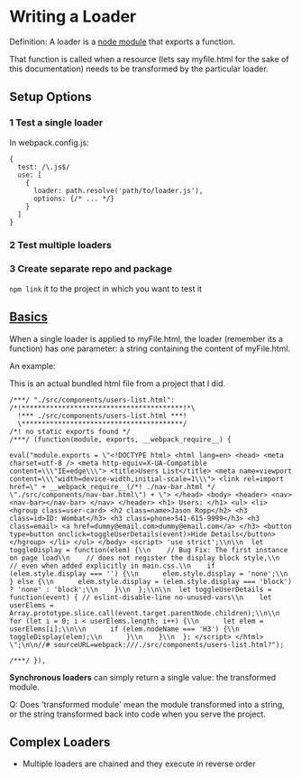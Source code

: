 # Writing a Loader

Definition: A loader is a [node module](https://www.w3schools.com/nodejs/nodejs_modules.asp) that exports a function.

That function is called when a resource (lets say myfile.html for the sake of this documentation) needs to be transformed by the particular loader.

## Setup Options

### 1 Test a single loader

In webpack.config.js:
```
{
  test: /\.js$/
  use: [
    {
      loader: path.resolve('path/to/loader.js'),
      options: {/* ... */}
    }
  ]
}
```

### 2 Test multiple loaders

### 3 Create separate repo and package

`npm link` it to the project in which you want to test it

## [Basics](https://webpack.js.org/contribute/writing-a-loader/#simple-usage)

When a single loader is applied to myFile.html, the loader (remember its a function) has one parameter: a string containing the content of myFile.html.

An example:

This is an actual bundled html file from a project that I did.

```
/***/ "./src/components/users-list.html":
/*!****************************************!*\
  !*** ./src/components/users-list.html ***!
  \****************************************/
/*! no static exports found */
/***/ (function(module, exports, __webpack_require__) {

eval("module.exports = \"<!DOCTYPE html> <html lang=en> <head> <meta charset=utf-8 /> <meta http-equiv=X-UA-Compatible content=\\\"IE=edge\\\"> <title>Users List</title> <meta name=viewport content=\\\"width=device-width,initial-scale=1\\\"> <link rel=import href=\" + __webpack_require__(/*! ./nav-bar.html */ \"./src/components/nav-bar.html\") + \"> </head> <body> <header> <nav> <nav-bar></nav-bar> </nav> </header> <h1> Users: </h1> <ul> <li> <hgroup class=user-card> <h2 class=name>Jason Ropp</h2> <h3 class=id>ID: Wombat</h3> <h3 class=phone>541-615-9999</h3> <h3 class=email> <a href=dummy@email.com>dummy@email.com</a> </h3> <button type=button onclick=toggleUserDetails(event)>Hide Details</button> </hgroup> </li> </ul> </body> <script> 'use strict';\\n\\n  let toggleDisplay = function(elem) {\\n    // Bug Fix: The first instance on page load\\n    // does not register the display block style,\\n    // even when added explicitly in main.css.\\n    if (elem.style.display === '') {\\n      elem.style.display = 'none';\\n    } else {\\n      elem.style.display = (elem.style.display === 'block') ? 'none' : 'block';\\n    }\\n  };\\n\\n  let toggleUserDetails = function(event) { // eslint-disable-line no-unused-vars\\n    let userElems = Array.prototype.slice.call(event.target.parentNode.children);\\n\\n    for (let i = 0; i < userElems.length; i++) {\\n      let elem = userElems[i];\\n\\n      if (elem.nodeName === 'H3') {\\n        toggleDisplay(elem);\\n      }\\n    }\\n  }; </script> </html> \";\n\n//# sourceURL=webpack:///./src/components/users-list.html?");

/***/ }),
```

**Synchronous loaders** can simply return a single value: the transformed module. 

Q: Does 'transformed module' mean the module transformed into a string, or the string transformed back into code when you serve the project. 

## Complex Loaders

- Multiple loaders are chained and they execute in reverse order